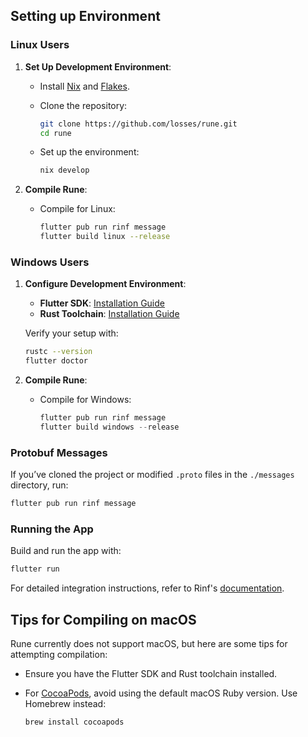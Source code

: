 ## Setting up Environment

### Linux Users

1. **Set Up Development Environment**:
   - Install [Nix](https://nixos.org/download/#download-nix) and [Flakes](https://nixos.wiki/wiki/Flakes).
   - Clone the repository:

     ```bash
     git clone https://github.com/losses/rune.git
     cd rune
     ```

   - Set up the environment:

     ```bash
     nix develop
     ```

2. **Compile Rune**:
   - Compile for Linux:

     ```bash
     flutter pub run rinf message
     flutter build linux --release
     ```

### Windows Users

1. **Configure Development Environment**:

    - **Flutter SDK**: [Installation Guide](https://docs.flutter.dev/get-started/install)
    - **Rust Toolchain**: [Installation Guide](https://www.rust-lang.org/tools/install)

    Verify your setup with:

    ```bash
    rustc --version
    flutter doctor
    ```

2. **Compile Rune**:
   - Compile for Windows:

     ```powershell
     flutter pub run rinf message
     flutter build windows --release
     ```

### Protobuf Messages

If you’ve cloned the project or modified `.proto` files in the `./messages` directory, run:

```bash
flutter pub run rinf message
```

### Running the App

Build and run the app with:

```bash
flutter run
```

For detailed integration instructions, refer to Rinf's [documentation](https://rinf.cunarist.com).

## Tips for Compiling on macOS

Rune currently does not support macOS, but here are some tips for attempting compilation:

- Ensure you have the Flutter SDK and Rust toolchain installed.
- For [CocoaPods](https://cocoapods.org/), avoid using the default macOS Ruby version. Use Homebrew instead:

  ```bash
  brew install cocoapods
  ```
